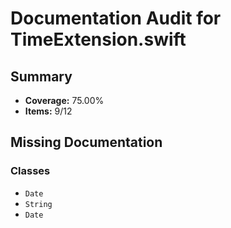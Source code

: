 # Documentation Audit for TimeExtension.swift

## Summary

- **Coverage:** 75.00%
- **Items:** 9/12

## Missing Documentation

### Classes
- `Date`
- `String`
- `Date`
